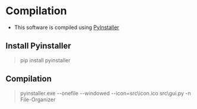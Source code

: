 # Compilation
- This software is compiled using [PyInstaller](https://www.pyinstaller.org/)

## Install Pyinstaller

> pip install pyinstaller

## Compilation

> pyinstaller.exe --onefile --windowed --icon=src\icon.ico src\gui.py -n File-Organizer
